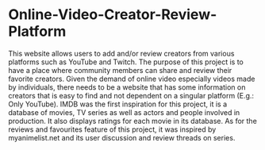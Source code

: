 # Online-Video-Creator-Review-Platform

This website allows users to add and/or review creators from various platforms such as YouTube and Twitch. The purpose of this project is to have a place where community members can share and review their favorite creators. Given the demand of online video especially videos made by individuals, there needs to be a website that has some information on creators that is easy to find and not dependent on a singular platform (E.g.: Only YouTube). IMDB was the first inspiration for this project, it is a database of movies, TV series as well as actors and people involved in production. It also displays ratings for each movie in its database. As for the reviews and favourites feature of this project, it was inspired by myanimelist.net and its user discussion and review threads on series.
